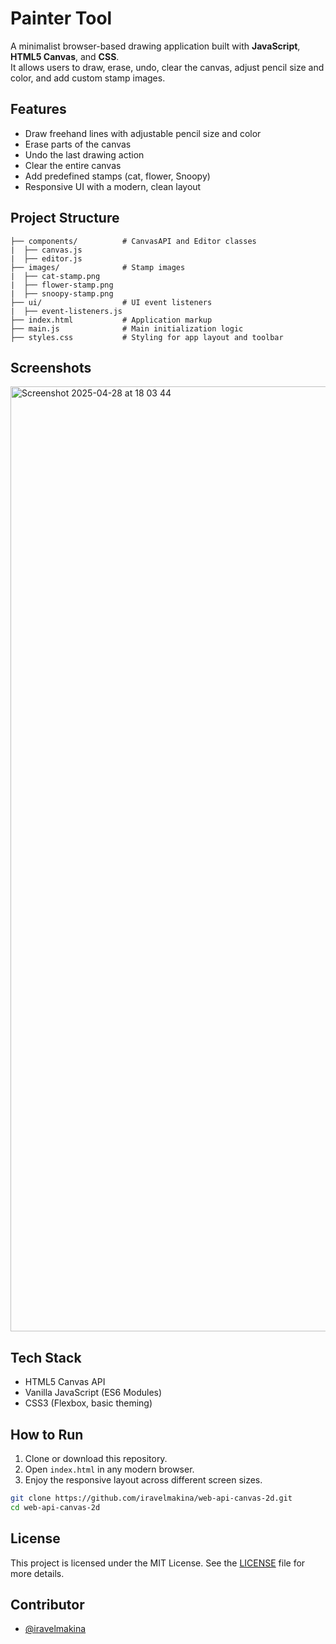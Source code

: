 # Painter Tool

A minimalist browser-based drawing application built with **JavaScript**, **HTML5 Canvas**, and **CSS**.  
It allows users to draw, erase, undo, clear the canvas, adjust pencil size and color, and add custom stamp images.

## Features
- Draw freehand lines with adjustable pencil size and color
- Erase parts of the canvas
- Undo the last drawing action
- Clear the entire canvas
- Add predefined stamps (cat, flower, Snoopy)
- Responsive UI with a modern, clean layout

## Project Structure
```
├── components/          # CanvasAPI and Editor classes
|  ├── canvas.js
|  ├── editor.js
├── images/              # Stamp images
|  ├── cat-stamp.png
|  ├── flower-stamp.png
|  ├── snoopy-stamp.png
├── ui/                  # UI event listeners
|  ├── event-listeners.js
├── index.html           # Application markup
├── main.js              # Main initialization logic
├── styles.css           # Styling for app layout and toolbar
```

## Screenshots
<img width="1512" alt="Screenshot 2025-04-28 at 18 03 44" src="https://github.com/user-attachments/assets/ad6b838a-20b0-4ae3-9d27-2a8839b73083" />


## Tech Stack
- HTML5 Canvas API
- Vanilla JavaScript (ES6 Modules)
- CSS3 (Flexbox, basic theming)

## How to Run

1. Clone or download this repository.
2. Open `index.html` in any modern browser.
3. Enjoy the responsive layout across different screen sizes.

```bash
git clone https://github.com/iravelmakina/web-api-canvas-2d.git
cd web-api-canvas-2d
```

## License

This project is licensed under the MIT License. See the [LICENSE](LICENSE) file for more details.

## Contributor

- [@iravelmakina](https://github.com/iravelmakina)
